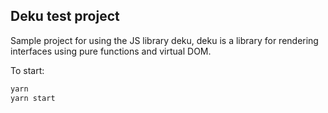 ## Deku test project
Sample project for using the JS library deku, deku is a library for rendering interfaces using pure functions and virtual DOM.

To start:

```javascript
yarn
yarn start
```